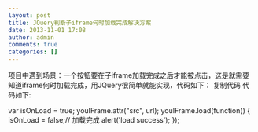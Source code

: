 ```yaml
---
layout: post
title: JQuery判断子iframe何时加载完成解决方案
date: 2013-11-01 17:08
author: admin
comments: true
categories: []
---
```

项目中遇到场景：一个按钮要在子iframe加载完成之后才能被点击，这是就需要知道iframe何时加载完成，用JQuery很简单就能实现，代码如下： 
复制代码 代码如下:

var isOnLoad = true; 
youIFrame.attr("src", url); 
youIFrame.load(function() { 
isOnLoad = false;// 加载完成 
alert('load success'); 
}); 

